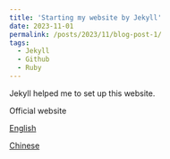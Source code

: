 ```yaml
---
title: 'Starting my website by Jekyll'
date: 2023-11-01
permalink: /posts/2023/11/blog-post-1/
tags:
  - Jekyll
  - Github
  - Ruby
---
```


Jekyll helped me to set up this website.

Official website

[English](https://jekyllrb.com/)

[Chinese](http://jekyllcn.com/)

